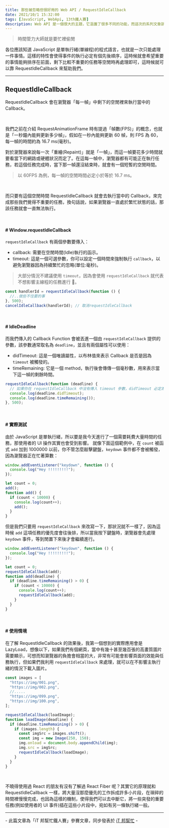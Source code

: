 ```yaml
---
title: 那些被忽略但很好用的 Web API / RequestIdleCallback
date: 2021/10/1 15:32:00
tags: [JavaScript, WebApi, 13th鐵人賽]
description: Web API 是一個很大的主題，它涵蓋了很多不同的功能，而這次的系列文章就是想要介紹那些深埋在 window 裡，你不曾發覺或是常常遺忘的 API，或許在你開發網頁的過程中有遇過一些特殊需求，當下雖然用了一些管用手法解決，但看完這次的系列文章，你可能會有新的靈感或發現。
---
```


> 時間管力大師就是要忙裡偷閒

各位應該知道 JavaScript 是單執行緒(單線程)的程式語言，也就是一次只能處理一件事情。這樣的特性會使得事件的執行必定有個先後順序，這時候就會希望重要的事情能夠排序在前面，剩下比較不重要的任務等空閒時再處理即可，這時候就可以靠 RequestIdleCallback 來幫助我們。

---

## RequestIdleCallback

RequestIdleCallback 會在瀏覽器「每一幀」中剩下的空閒裡來執行當中的 Callback。

<br/>

我們之前在介紹 RequestAnimationFrame 時有提過「幀數(FPS)」的概念，也就是「一秒鐘內能夠更新多少幀」，假如在一秒內能夠更新 60 幀，則 FPS 為 60，每一幀的時間約為 16.7 ms(毫秒)。

對於瀏覽器來說每一次「重繪(Repaint)」就是「一幀」，而這一幀要花多少時間就要看當下的網路或硬體狀況而定了。在這每一幀中，瀏覽器都有可能正在執行任務，若這個任務完成時，當下那一幀還沒結束時，就會有一個短暫的空閒時間。

> 以 60FPS 為例，每一幀的空閒時間必定小於等於 16.7 ms。

<br/>

而只要有這個空閒時間 RequestIdleCallback 就會去執行當中的 Callback，來完成那些我們覺得不重要的任務，換句話說，如果瀏覽器一直處於繁忙狀態的話，那該任務就會一直無法執行。

<br/>

#### # Window.requestIdleCallback

`requestIdleCallback` 有兩個參數要傳入：

- callback: 需要在空閒時間(Idle)執行的函示。
- timeout: 這是一個可選參數，你可以設定一個時間來強制執行 `callback`，以避免瀏覽器因為持續繁忙的忽略(單位:毫秒)。

> 大部分情況不建議使用 `timeout`，因為會使用 `requestIdleCallback` 就代表不想影響主線程的任務進行 。

```javascript
const handlerId = requestIdleCallback(function () {
  //..做些不住要的事
}, 500);
cancelIdleCallback(handlerId); // 取消requestIdleCallback
```

<br/>

#### # IdleDeadline

而我們傳入的 Callback Function 會被丟進一個由 `requestIdleCallback` 提供的參數，該參數通常取名為 `deadline`，並且有兩個屬性可以使用：

- didTimeout: 這是一個唯讀屬性，以布林值來表示 Callback 是否是因為 `timeout` 被觸發的。
- timeRemaining: 它是一個 method，執行後會傳傳一個毫秒數，用來表示當下這一幀的剩餘時間。

```javascript
requestIdleCallback(function (deadline) {
  // 如果你在 requestIdleCallback 中沒有傳入 timeout 參數，didTimeout 必定為 false
  console.log(deadline.didTimeout);
  console.log(deadline.timeRemaining());
}, 500);
```

<br/>

#### # 實際測試

由於 JavaScript 是單執行緒，所以要是我今天進行了一個需要耗費大量時間的任務，那使用者的 UI 操作其實也會受到影響。
就像下面這個範例中，在 `count` 被函式 `add` 加到 1000000 以前，你不管怎麼敲擊鍵盤，`keydown` 事件都不會被觸發，因為瀏覽器正在忙著算數：

```javascript
window.addEventListener("keydown", function () {
  console.log("Hey !!!!!!!!!");
});

let count = 0;
add();
function add() {
  if (count < 10000) {
    console.log(count++);
    add();
  }
}
```

但是我們只要用 `requestIdleCallback` 來改寫一下，那狀況就不一樣了，因為這時候 `add` 這項任務的優先度會往後排，所以當我按下鍵盤時，瀏覽器會先處理 `keydown` 事件，等到閒置下來後才會繼續進行。

```javascript
window.addEventListener("keydown", function () {
  console.log("Hey !!!!!!!!!");
});

let count = 0;
requestIdleCallback(add);
function add(deadline) {
  if (deadline.timeRemaining() > 0) {
    if (count < 10000) {
      console.log(count++);
      requestIdleCallback(add);
    }
  }
}
```

<br/>

#### # 使用情境

在了解 RequestIdleCallback 的效果後，我第一個想到的實際應用會是 LazyLoad，想像以下，如果我們有個網頁，當中有幾十甚至幾百張的高畫質圖片需要顯示，可想而知瀏覽器的負擔會相當的大，非常有可能會影響頁面的效能與任務執行，但如果們我利用 `requestIdleCallback` 來處理，就可以在不影響主執行緒的情況下載入圖片。

```javascript
const images = [
  "https://img/001.png",
  "https://img/002.png",
  //.....
  "https://img/099.png",
  "https://img/100.png",
];

requestIdleCallback(loadImage);
function loadImage(deadline) {
  if (deadline.timeRemaining() > 0) {
    if (images.length) {
      const imgSrc = images.shift();
      const img = new Image(250, 150);
      img.onload = document.body.appendChild(img);
      img.src = imgSrc;
      requestIdleCallback(loadImage);
    }
  }
}
```

<br/>

不曉得使用過 React 的朋友有沒有了解過 React Fiber 呢？其實它的原理就和 RequestIdleCallback 一樣，將大量沒那麼優先的工作拆成許多小片段，在瑣碎的時間裡慢慢完成，也因為這樣的機制，使得我們可以去中斷它，將一些突發的重要任務(例如使用者的 UI 事件)插在這些小片段中，宛如有另一條執行緒一般。

---

\- 此篇文章為「iT 邦幫忙鐵人賽」參賽文章，同步發表於 [iT 邦幫忙](https://ithelp.ithome.com.tw/articles/10276904) -
